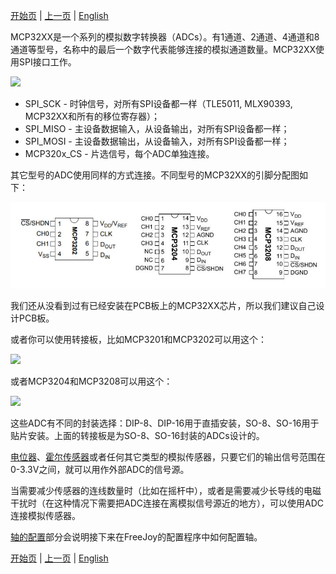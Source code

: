 

[开始页](../README.md) | [上一页](轴的连接.md) | [English](../eng/Connecting-analog-axes-to-MCP320x.md)

MCP32XX是一个系列的模拟数字转换器（ADCs）。有1通道、2通道、4通道和8通道等型号，名称中的最后一个数字代表能够连接的模拟通道数量。MCP32XX使用SPI接口工作。

![](../images/A1.6.jpg)
 
* SPI_SCK - 时钟信号，对所有SPI设备都一样（TLE5011, MLX90393, MCP32XX和所有的移位寄存器）；
* SPI_MISO - 主设备数据输入，从设备输出，对所有SPI设备都一样；
* SPI_MOSI - 主设备数据输出，从设备输入，对所有SPI设备都一样；
* MCP320x_CS - 片选信号，每个ADC单独连接。

其它型号的ADC使用同样的方式连接。不同型号的MCP32XX的引脚分配图如下：

![](../images/A1.6.1.jpg)

我们还从没看到过有已经安装在PCB板上的MCP32XX芯片，所以我们建议自己设计PCB板。

或者你可以使用转接板，比如MCP3201和MCP3202可以用这个：

![](../images/SO-8.jpg)

或者MCP3204和MCP3208可以用这个：

![](../images/SO-16.jpg)

这些ADC有不同的封装选择：DIP-8、DIP-16用于直插安装，SO-8、SO-16用于贴片安装。上面的转接板是为SO-8、SO-16封装的ADCs设计的。

[电位器](./电位器的连接.md)、[霍尔传感器](./霍尔传感器的连接.md)或者任何其它类型的模拟传感器，只要它们的输出信号范围在0-3.3V之间，就可以用作外部ADC的信号源。

当需要减少传感器的连线数量时（比如在摇杆中），或者是需要减少长导线的电磁干扰时（在这种情况下需要把ADC连接在离模拟信号源近的地方），可以使用ADC连接模拟传感器。

[轴的配置](轴的配置.md)部分会说明接下来在FreeJoy的配置程序中如何配置轴。

[开始页](../README.md) | [上一页](轴的连接.md) | [English](../eng/Connecting-analog-axes-to-MCP320x.md)
